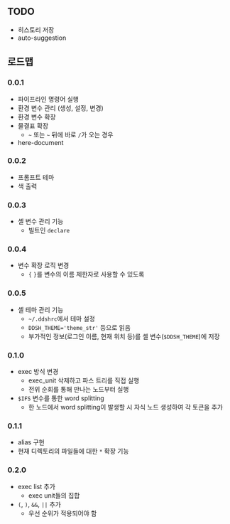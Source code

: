 ## TODO

- 히스토리 저장
- auto-suggestion

## 로드맵

### 0.0.1

- 파이프라인 명령어 실행
- 환경 변수 관리 (생성, 설정, 변경)
- 환경 변수 확장
- 물결표 확장
  - `~` 또는 `~` 뒤에 바로 `/`가 오는 경우
- here-document

### 0.0.2

- 프롬프트 테마
- 색 출력

### 0.0.3

- 셸 변수 관리 기능
  - 빌트인 `declare`

### 0.0.4

- 변수 확장 로직 변경
  - `{` `}`를 변수의 이름 제한자로 사용할 수 있도록

### 0.0.5

- 셸 테마 관리 기능
  - `~/.ddshrc`에서 테마 설정
  - `DDSH_THEME='theme_str'` 등으로 읽음
  - 부가적인 정보(로그인 이름, 현재 위치 등)를 셸 변수(`$DDSH_THEME`)에 저장

### 0.1.0

- exec 방식 변경
  - exec_unit 삭제하고 파스 트리를 직접 실행
  - 전위 순회를 통해 만나는 노드부터 실행
- `$IFS` 변수를 통한 word splitting
  - 한 노드에서 word splitting이 발생할 시 자식 노드 생성하여 각 토큰을 추가

### 0.1.1

- alias 구현
- 현재 디렉토리의 파일들에 대한 `*` 확장 기능

### 0.2.0

- exec list 추가
  - exec unit들의 집합
- `(`, `)`, `&&`, `||` 추가
  - 우선 순위가 적용되어야 함
